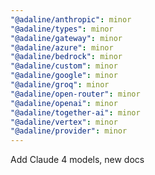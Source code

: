 ```yaml
---
"@adaline/anthropic": minor
"@adaline/types": minor
"@adaline/gateway": minor
"@adaline/azure": minor
"@adaline/bedrock": minor
"@adaline/custom": minor
"@adaline/google": minor
"@adaline/groq": minor
"@adaline/open-router": minor
"@adaline/openai": minor
"@adaline/together-ai": minor
"@adaline/vertex": minor
"@adaline/provider": minor
---
```


Add Claude 4 models, new docs
